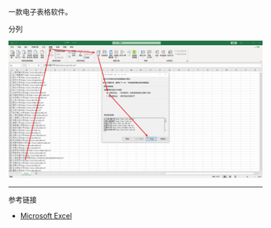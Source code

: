 一款电子表格软件。

分列

![分列](./../../../../../../images/Microsoft%20Excel/%E5%88%86%E5%88%97.png)

---

参考链接

- [Microsoft Excel](https://www.microsoft.com/en-in/microsoft-365/excel)